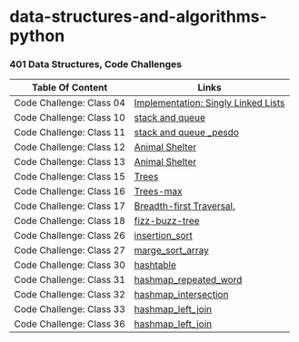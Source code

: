 # data-structures-and-algorithms-python

### 401 Data Structures, Code Challenges

| Table Of Content                               | Links                                       |
| ---------------------------------------------- | ------------------------------------------- |
| Code Challenge: Class 04 | [Implementation: Singly Linked Lists](data_structures/linked_list/README.md)
| Code Challenge: Class 10| [stack and queue](data_structures/stack-and-queue/README.md)
| Code Challenge: Class 11| [stack and queue _pesdo](data_structures/stack-and-queue/README.md)
| Code Challenge: Class 12| [Animal Shelter](data_structures/stack-and-queue/README.md)
| Code Challenge: Class 13| [Animal Shelter](data_structures/stack-queue-brackets/README.md)
| Code Challenge: Class 15| [Trees](data_structures/trees/README.md)
| Code Challenge: Class 16| [Trees-max](data_structures/trees/README.md)
| Code Challenge: Class 17| [Breadth-first Traversal.](data_structures/trees/README.md)
| Code Challenge: Class 18| [fizz-buzz-tree](data_structures/trees/README.md)
| Code Challenge: Class 26| [insertion_sort](data_structures/insertion-sort/README.md)
| Code Challenge: Class 27| [marge_sort_array](data_structures/merge_Sort/README.md)
| Code Challenge: Class 30| [hashtable](data_structures/hash_table/README.md)
| Code Challenge: Class 31| [hashmap_repeated_word](data_structures/hash_table/README.md)
| Code Challenge: Class 32| [hashmap_intersection](data_structures/hash_table/README.md)
| Code Challenge: Class 33| [hashmap_left_join](data_structures/hash_table/README.md)
| Code Challenge: Class 36| [hashmap_left_join](data_structures/graph/README.md)
